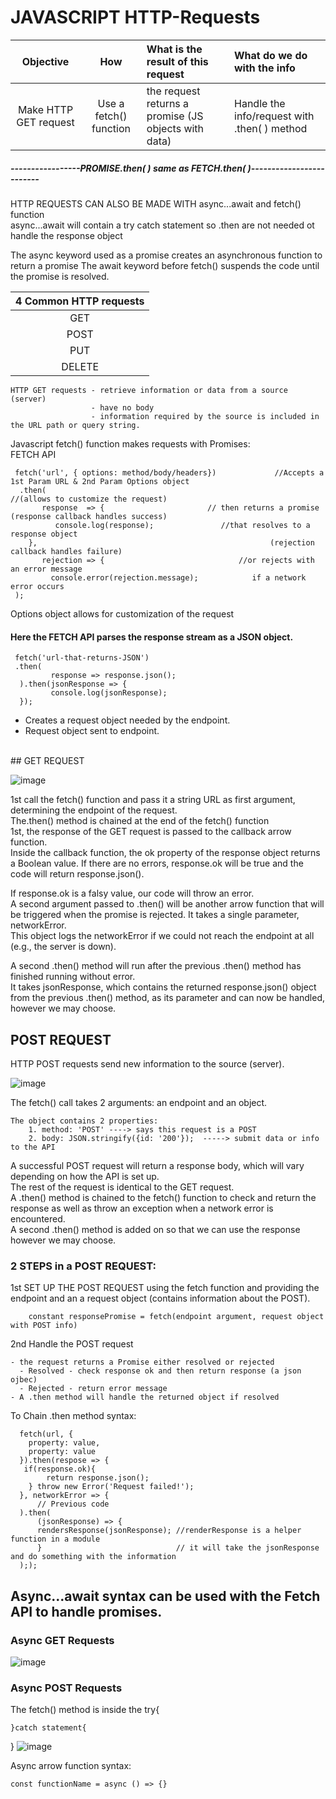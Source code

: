 # JAVASCRIPT HTTP-Requests

|Objective | How | What is the result of this request | What do we do with the info |
|:----------:|:----------:|:----------|:----------|
|Make HTTP GET request | Use a fetch() function | the request returns a promise (JS objects with data) | Handle the info/request with .then( ) method |

##### *****-----------------PROMISE.then( ) same as FETCH.then( )-------------------------*****

HTTP REQUESTS CAN ALSO BE MADE WITH async...await and fetch() function <br>
async...await will contain a try catch statement so .then are not needed ot handle the response object <br>

   The async keyword used as a promise creates an asynchronous function to return a promise
   The await keyword before fetch() suspends the code until the promise is resolved.

 
|4 Common HTTP requests |
|:----------:|
  |GET|
 | POST|
 | PUT|
  |DELETE|
  
    HTTP GET requests - retrieve information or data from a source (server)
                      - have no body
                      - information required by the source is included in the URL path or query string.
    
Javascript fetch() function makes requests with Promises:<br>
   FETCH API<br>

     fetch('url', { options: method/body/headers})             //Accepts a 1st Param URL & 2nd Param Options object 
      .then(                                                                              //(allows to customize the request)
           response  => {                       // then returns a promise (response callback handles success)
              console.log(response);               //that resolves to a response object 
        },                                                    (rejection callback handles failure)
           rejection => {                              //or rejects with an error message 
             console.error(rejection.message);            if a network error occurs
     );

Options object allows for customization of the request
     
#### Here the FETCH API parses the response stream as a JSON object.

     fetch('url-that-returns-JSON')
     .then(
             response => response.json();
      ).then(jsonResponse => {
             console.log(jsonResponse);
      });
- Creates a request object needed by the endpoint.<br>
- Request object sent to endpoint.<br>
<br>
## GET REQUEST

![image](https://github.com/nafizjiwa/JAVASCRIPT-Fetch-Requests/assets/56348190/a3881c0d-9916-4106-ad0e-91d7b29d53ad)

1st call the fetch() function and pass it a string URL as first argument, determining the endpoint of the request.<br>
The.then() method is chained at the end of the fetch() function<br>
1st, the response of the GET request is passed to the callback arrow function. <br>
Inside the callback function, the ok property of the response object returns a Boolean value. If there are no errors, response.ok will be true and the code will return response.json().

If response.ok is a falsy value, our code will throw an error.<br>
A second argument passed to .then() will be another arrow function that will be triggered when the promise is rejected. It takes a single parameter, networkError. <br>
This object logs the networkError if we could not reach the endpoint at all (e.g., the server is down).<br>

A second .then() method will run after the previous .then() method has finished running without error. <br>
It takes jsonResponse, which contains the returned response.json() object from the previous .then() method, as its parameter and can now be handled, however we may choose.<br>

## POST REQUEST
HTTP POST requests send new information to the source (server).

![image](https://github.com/nafizjiwa/JAVASCRIPT-Fetch-Requests/assets/56348190/efd42bc3-1032-4662-8c02-d253cee435d0)

The fetch() call takes 2 arguments: an endpoint and an object. <BR>

    The object contains 2 properties: 
        1. method: 'POST' ----> says this request is a POST
        2. body: JSON.stringify({id: '200'});  -----> submit data or info to the API

A successful POST request will return a response body, which will vary depending on how the API is set up.<BR>
The rest of the request is identical to the GET request. <BR>
A .then() method is chained to the fetch() function to check and return the response as well as throw an exception when a network error is encountered. <BR>
A second .then() method is added on so that we can use the response however we may choose. <BR>

### 2 STEPS in a POST REQUEST:
1st SET UP THE POST REQUEST using the fetch function and providing the endpoint and an a request object (contains information about the POST).<br>

        constant responsePromise = fetch(endpoint argument, request object with POST info) 
        
2nd Handle the POST request

    - the request returns a Promise either resolved or rejected
      - Resolved - check response ok and then return response (a json ojbec)
      - Rejected - return error message
    - A .then method will handle the returned object if resolved
To Chain .then method syntax:

      fetch(url, {
        property: value, 
        property: value
      }).then(respose => {
       if(response.ok){
            return response.json();
        } throw new Error('Request failed!');
      }, networkError => {
          // Previous code
      ).then(
          (jsonResponse) => {
          rendersResponse(jsonResponse); //renderResponse is a helper function in a module  
          }                              // it will take the jsonResponse and do something with the information 
      ););


## Async…await syntax can be used with the Fetch API to handle promises.
### Async GET Requests

![image](https://github.com/nafizjiwa/JAVASCRIPT-HTTP-Requests/assets/56348190/c4f343a9-bd81-4593-8b6a-dbd57b24a266)

### Async POST Requests
The fetch() method is inside the 
   try{
   
    }catch statement{
   
   }
![image](https://github.com/nafizjiwa/JAVASCRIPT-HTTP-Requests/assets/56348190/0aeb4a5a-4a77-4660-acff-66f4b630b174)

Async arrow function syntax:

    const functionName = async () => {}






      
